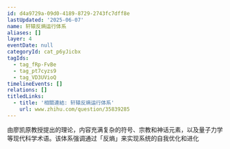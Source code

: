 ```yaml
---
id: d4a9729a-09d0-4189-8729-2743fc7dff8e
lastUpdated: '2025-06-07'
name: 轩辕反熵运行体系
aliases: []
layer: 4
eventDate: null
categoryId: cat_p6yJicbx
tagIds:
  - tag_fRp-FvBe
  - tag_pt7cyzs9
  - tag_VD3UVioQ
timelineEvents: []
relations: []
titledLinks:
  - title: '相關連結: 轩辕反熵运行体系'
    url: www.zhihu.com/question/35839285
---
```

由廖凯原教授提出的理论，内容充满复杂的符号、宗教和神话元素，以及量子力学等现代科学术语。该体系强调通过「反熵」来实现系统的自我优化和进化

